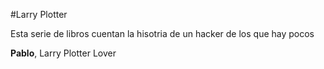  #Larry Plotter

Esta serie de libros cuentan la hisotria de un hacker de los que hay pocos

**Pablo**, Larry Plotter Lover

